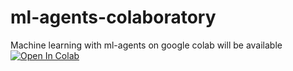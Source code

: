# ml-agents-colaboratory
Machine learning with ml-agents on google colab will be available
[![Open In Colab](https://colab.research.google.com/assets/colab-badge.svg)](http://colab.research.google.com/github/syuuya-nakatomi/ml-agents-colaboratory/blob/main/ml_agents_colab.ipynb)
